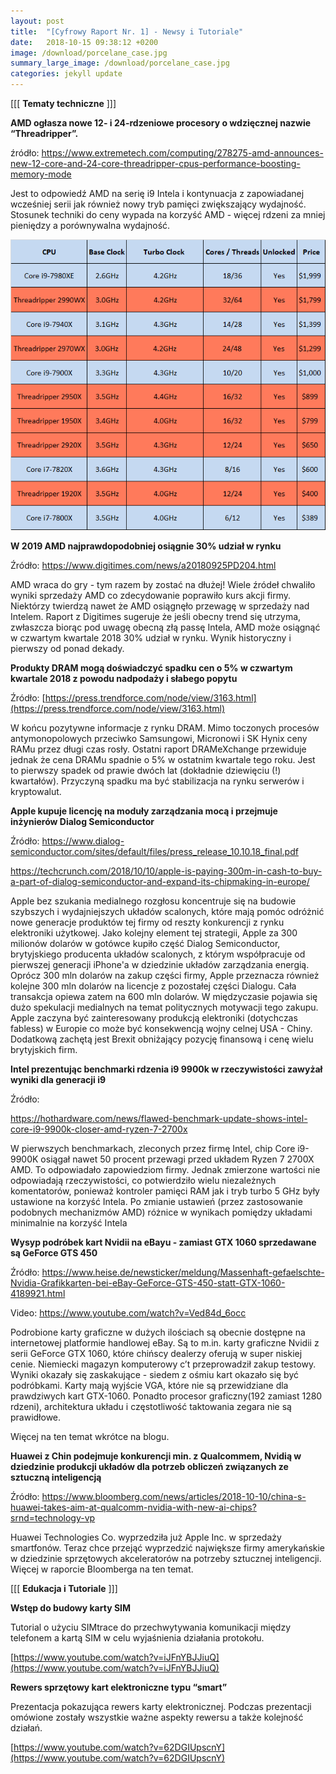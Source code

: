```yaml
---
layout: post
title:  "[Cyfrowy Raport Nr. 1] - Newsy i Tutoriale"
date:   2018-10-15 09:38:12 +0200
image: /download/porcelane_case.jpg
summary_large_image: /download/porcelane_case.jpg
categories: jekyll update
---
```




[[[ **Tematy techniczne** ]]] 

**AMD ogłasza nowe 12- i 24-rdzeniowe procesory o wdzięcznej nazwie “Threadripper”.** 

źródło: <https://www.extremetech.com/computing/278275-amd-announces-new-12-core-and-24-core-threadripper-cpus-performance-boosting-memory-mode>

Jest to odpowiedź AMD na serię i9 Intela i kontynuacja z zapowiadanej wcześniej serii jak również  nowy tryb pamięci zwiększający wydajność. Stosunek techniki do ceny wypada na korzyść AMD - więcej rdzeni za mniej pieniędzy a porównywalna wydajność.

![img](/download/wzniki_threadripper.png)

**W 2019 AMD najprawdopodobniej osiągnie 30% udział w rynku** 

Źródło: <https://www.digitimes.com/news/a20180925PD204.html>

AMD wraca do gry - tym razem by zostać na dłużej! Wiele źródeł chwaliło wyniki sprzedaży AMD co zdecydowanie poprawiło kurs akcji firmy. Niektórzy twierdzą nawet że AMD osiągnęło przewagę w sprzedaży nad Intelem. Raport z Digitimes sugeruje że jeśli obecny trend się utrzyma, zwłaszcza biorąc pod uwagę obecną złą passę Intela, AMD może osiągnąć w czwartym kwartale 2018 30% udział w rynku. Wynik historyczny i pierwszy od ponad dekady.

**Produkty DRAM mogą doświadczyć spadku cen o 5% w czwartym kwartale 2018 z powodu nadpodaży i słabego popytu**

Źródło: [https://press.trendforce.com/node/view/3163.html](https://press.trendforce.com/node/view/3163.html)

W końcu pozytywne informacje z rynku DRAM. Mimo toczonych procesów antymonopolowych przeciwko Samsungowi, Micronowi i SK Hynix ceny RAMu przez długi czas rosły. Ostatni raport DRAMeXchange przewiduje jednak że cena DRAMu spadnie o 5% w ostatnim kwartale tego roku. Jest to pierwszy spadek od prawie dwóch lat (dokładnie dziewięciu (!) kwartałów). Przyczyną spadku ma być stabilizacja na rynku serwerów i kryptowalut. 

**Apple kupuje licencję na moduły zarządzania mocą i przejmuje inżynierów Dialog Semiconductor**

Źródło: <https://www.dialog-semiconductor.com/sites/default/files/press_release_10.10.18_final.pdf>

<https://techcrunch.com/2018/10/10/apple-is-paying-300m-in-cash-to-buy-a-part-of-dialog-semiconductor-and-expand-its-chipmaking-in-europe/>

Apple bez szukania medialnego rozgłosu koncentruje się na budowie szybszych i wydajniejszych układów scalonych, które mają pomóc odróżnić nowe generacje produktów tej firmy od reszty konkurencji z rynku elektroniki użytkowej. Jako kolejny element tej strategii, Apple za  300 milionów dolarów w gotówce kupiło część Dialog Semiconductor, brytyjskiego producenta układów scalonych, z którym współpracuje od pierwszej generacji iPhone'a w dziedzinie układów zarządzania energią. Oprócz 300 mln dolarów na zakup części firmy, Apple przeznacza również kolejne 300 mln dolarów na licencje z pozostałej części Dialogu. Cała transakcja opiewa zatem na 600 mln dolarów. W międzyczasie pojawia się dużo spekulacji medialnych na temat politycznych motywacji tego zakupu. Apple zaczyna być zainteresowany produkcją elektroniki (dotychczas fabless) w Europie co może być konsekwencją wojny celnej USA - Chiny. Dodatkową zachętą jest Brexit obniżający pozycję finansową i cenę wielu brytyjskich firm. 

**Intel prezentując benchmarki rdzenia i9 9900k w rzeczywistości zawyżał wyniki dla  generacji i9** 

Źródło: 

<https://hothardware.com/news/flawed-benchmark-update-shows-intel-core-i9-9900k-closer-amd-ryzen-7-2700x>

W pierwszych benchmarkach, zleconych przez firmę Intel, chip Core i9-9900K osiągał nawet 50 procent przewagi przed układem Ryzen 7 2700X AMD. To odpowiadało zapowiedziom firmy. Jednak zmierzone wartości nie odpowiadają rzeczywistości, co potwierdziło wielu niezależnych komentatorów, ponieważ kontroler pamięci RAM jak i tryb turbo 5 GHz były ustawione na korzyść Intela. Po zmianie ustawień (przez zastosowanie podobnych mechanizmów AMD) różnice w wynikach pomiędzy układami minimalnie na korzyść Intela

**Wysyp podróbek kart Nvidii na eBayu - zamiast GTX 1060 sprzedawane są GeForce GTS 450** 

Źródło: https://www.heise.de/newsticker/meldung/Massenhaft-gefaelschte-Nvidia-Grafikkarten-bei-eBay-GeForce-GTS-450-statt-GTX-1060-4189921.html

Video: <https://www.youtube.com/watch?v=Ved84d_6occ>

Podrobione karty graficzne w dużych ilościach są obecnie dostępne na internetowej platformie handlowej eBay. Są to m.in. karty graficzne Nvidii z serii GeForce GTX 1060, które chińscy dealerzy oferują w super niskiej cenie. Niemiecki magazyn komputerowy c’t przeprowadził zakup testowy. Wyniki okazały się zaskakujące - siedem z ośmiu kart okazało się być podróbkami. Karty mają wyjście VGA, które nie są przewidziane dla prawdziwych kart GTX-1060. Ponadto procesor graficzny(192 zamiast 1280 rdzeni), architektura układu i częstotliwość taktowania zegara nie są prawidłowe. 

Więcej na ten temat wkrótce na blogu.

**Huawei z Chin podejmuje konkurencji min. z Qualcommem, Nvidią w dziedzinie produkcji układów dla potrzeb obliczeń związanych ze sztuczną inteligencją**

Źródło: <https://www.bloomberg.com/news/articles/2018-10-10/china-s-huawei-takes-aim-at-qualcomm-nvidia-with-new-ai-chips?srnd=technology-vp>

Huawei Technologies Co. wyprzedziła już Apple Inc. w sprzedaży smartfonów. Teraz chce przejąć wyprzedzić największe firmy  amerykańskie w dziedzinie sprzętowych akceleratorów na potrzeby sztucznej inteligencji. Więcej w raporcie Bloomberga na ten temat.

[[[ **Edukacja i Tutoriale** ]]]

**Wstęp do budowy karty SIM**

Tutorial o użyciu SIMtrace do przechwytywania komunikacji między telefonem a kartą SIM w celu wyjaśnienia działania protokołu.

[https://www.youtube.com/watch?v=iJFnYBJJiuQ](https://www.youtube.com/watch?v=iJFnYBJJiuQ)

**Rewers sprzętowy kart elektroniczne typu “smart”**

Prezentacja pokazująca rewers karty elektronicznej. Podczas prezentacji omówione zostały wszystkie ważne aspekty rewersu a także kolejność działań.

[https://www.youtube.com/watch?v=62DGIUpscnY](https://www.youtube.com/watch?v=62DGIUpscnY)